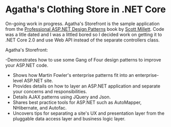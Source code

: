Agatha's Clothing Store in .NET Core 
====================================================================================
On-going work in progress.  Agatha's Storefront is the sample application from the [Professional ASP.NET Design Patterns][1] book by [Scott Millett][2].  Code was a litle dated and I was a littled bored so I decided work on getting it to .NET Core 2.0 and use Web API instead of the separate controllers class.

Agatha's Storefront:

  -Demonstrates how to use some Gang of Four design patterns to improve your ASP.NET code.
  - Shows how Martin Fowler's enterprise patterns fit into an enterprise-level ASP.NET site.
  - Provides details on how to layer an ASP.NET application and separate your concerns and responsibilities.
  - Details AJAX patterns using JQuery and Json.
  - Shares best practice tools for ASP.NET such as AutoMapper, NHibernate, and Autofac.
  - Uncovers tips for separating a site's UX and presentation layer from the pluggable data access layer and business logic layer.

[1]: http://www.wrox.com/WileyCDA/WroxTitle/productCd-0470292784.html
[2]: https://www.amazon.com/Scott-Millett/e/B002O03H5Y%3Fref=dbs_a_mng_rwt_scns_share

